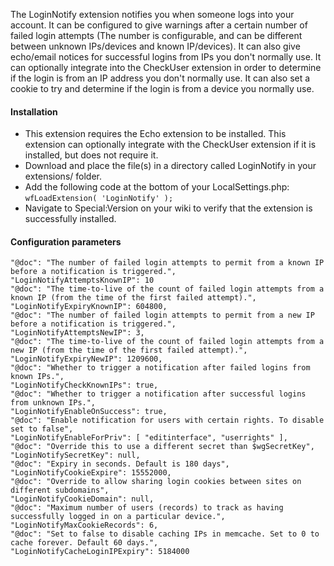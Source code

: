 The LoginNotify extension notifies you when someone logs into your account. It can be configured to give warnings after a certain number of failed login attempts (The number is configurable, and can be different between unknown IPs/devices and known IP/devices). It can also give echo/email notices for successful logins from IPs you don't normally use. It can optionally integrate into the CheckUser extension in order to determine if the login is from an IP address you don't normally use. It can also set a cookie to try and determine if the login is from a device you normally use.

#### Installation
* This extension requires the Echo extension to be installed. This extension can optionally integrate with the CheckUser extension if it is installed, but does not require it.
* Download and place the file(s) in a directory called LoginNotify in your extensions/ folder.
* Add the following code at the bottom of your LocalSettings.php: `wfLoadExtension( 'LoginNotify' );`
* Navigate to Special:Version on your wiki to verify that the extension is successfully installed.

#### Configuration parameters
	"@doc": "The number of failed login attempts to permit from a known IP before a notification is triggered.",
	"LoginNotifyAttemptsKnownIP": 10
	"@doc": "The time-to-live of the count of failed login attempts from a known IP (from the time of the first failed attempt).",
	"LoginNotifyExpiryKnownIP": 604800,
	"@doc": "The number of failed login attempts to permit from a new IP before a notification is triggered.",
	"LoginNotifyAttemptsNewIP": 3,
	"@doc": "The time-to-live of the count of failed login attempts from a new IP (from the time of the first failed attempt).",
	"LoginNotifyExpiryNewIP": 1209600,
	"@doc": "Whether to trigger a notification after failed logins from known IPs.",
	"LoginNotifyCheckKnownIPs": true,
	"@doc": "Whether to trigger a notification after successful logins from unknown IPs.",
	"LoginNotifyEnableOnSuccess": true,
	"@doc": "Enable notification for users with certain rights. To disable set to false",
	"LoginNotifyEnableForPriv": [ "editinterface", "userrights" ],
	"@doc": "Override this to use a different secret than $wgSecretKey",
	"LoginNotifySecretKey": null,
	"@doc": "Expiry in seconds. Default is 180 days",
	"LoginNotifyCookieExpire": 15552000,
	"@doc": "Override to allow sharing login cookies between sites on different subdomains",
	"LoginNotifyCookieDomain": null,
	"@doc": "Maximum number of users (records) to track as having successfully logged in on a particular device.",
	"LoginNotifyMaxCookieRecords": 6,
	"@doc": "Set to false to disable caching IPs in memcache. Set to 0 to cache forever. Default 60 days.",
	"LoginNotifyCacheLoginIPExpiry": 5184000

